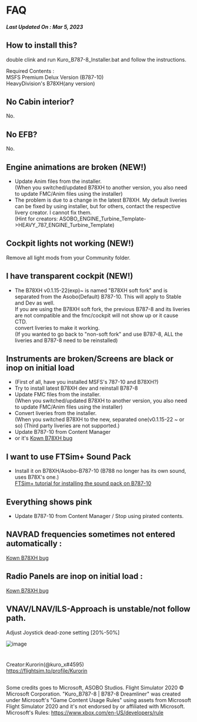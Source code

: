 # FAQ
##### Last Updated On : Mar 5, 2023
## How to install this?
double clink and run Kuro_B787-8_Installer.bat and follow the instructions.  

Required Contents :  
MSFS Premium Delux Version (B787-10)  
HeavyDivision's B78XH(any version)

## No Cabin interior?
No.

## No EFB?
No.

## Engine animations are broken (NEW!)
- Update Anim files from the installer.  
(When you switched/updated B78XH to another version, you also need to update FMC/Anim files using the installer)
- The problem is due to a change in the latest B78XH.
My default liveries can be fixed by using installer, but for others, contact the respective livery creator. I cannot fix them.  
(Hint for creators: ASOBO_ENGINE_Turbine_Template->HEAVY_787_ENGINE_Turbine_Template)
## Cockpit lights not working (NEW!)
Remove all light mods from your Community folder.

## I have transparent cockpit (NEW!)
- The B78XH v0.1.15-22(exp)~ is named "B78XH soft fork" and is separated from the Asobo(Default) B787-10. This will apply to Stable and Dev as well.  
If you are using the B78XH soft fork, the previous B787-8 and its liveries are not compatible and the fmc/cockpit will not show up or it cause CTD.  
convert liveries to make it working.  
(If you wanted to go back to "non-soft fork" and use B787-8, ALL the liveries and B787-8 need to be reinstalled)

## Instruments are broken/Screens are black or inop on initial load
- (First of all, have you installed MSFS's 787-10 and B78XH?)
- Try to install latest B78XH dev and reinstall B787-8
- Update FMC files from the installer.  
(When you switched/updated B78XH to another version, you also need to update FMC/Anim files using the installer)
- Convert liveries from the installer.  
(When you switched B78XH to the new, separated one(v0.1.15-22 ~ or so) (Third party liveries are not supported.)
- Update B787-10 from Content Manager
- or it's [Kown B78XH bug](https://github.com/Heavy-Division/docs/blob/main/docs/B78XH/support/reported-issues.md)

## I want to use FTSim+ Sound Pack
- Install it on B78XH/Asobo-B787-10 (B788 no longer has its own sound, uses B78X's one.)  
[FTSim+ tutorial for installing the sound pack on B787-10](https://www.youtube.com/watch?v=ybwmAqNzxG0)

## Everything shows pink
- Update B787-10 from Content Manager / Stop using pirated contents.

## NAVRAD frequencies sometimes not entered automatically :
[Kown B78XH bug](https://github.com/Heavy-Division/docs/blob/main/docs/B78XH/support/reported-issues.md)
## Radio Panels are inop on initial load : 
[Kown B78XH bug](https://github.com/Heavy-Division/docs/blob/main/docs/B78XH/support/reported-issues.md)

## VNAV/LNAV/ILS-Approach is unstable/not follow path.
Adjust Joystick dead-zone setting [20%-50%]  

![image](https://cdn.discordapp.com/attachments/770835189419999262/802254518376464424/Deadzone_Controls.png)


#
Creator:Kurorin(@kuro_x#4595)  
https://flightsim.to/profile/Kurorin
##
Some credits goes to Microsoft, ASOBO Studios.
Flight Simulator 2020 © Microsoft Corporation.
"Kuro_B787-8 | B787-8 Dreamliner" was created under Microsoft's "Game Content Usage Rules" using assets from Microsoft Flight Simulator 2020 and it's not endorsed by or affiliated with Microsoft.
Microsoft's Rules: https://www.xbox.com/en-US/developers/rule
